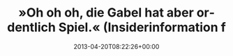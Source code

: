 ---
retweeted: false
source: <a href="http://tapbots.com/tweetbot" rel="nofollow">Tweetbot for iOS</a>
entities:
  hashtags: []
  symbols: []
  user_mentions:
  - name: Christian Sarazin
    screen_name: offlinehoster
    indices:
    - '75'
    - '89'
    id_str: '18813940'
    id: '18813940'
  urls: []
display_text_range:
- '0'
- '90'
favorite_count: '1'
id_str: '325524850334654464'
truncated: false
retweet_count: '0'
id: '325524850334654464'
created_at: Sat Apr 20 08:22:26 +0000 2013
favorited: false
full_text: "»Oh oh oh, die Gabel hat aber ordentlich Spiel.« \n\n(Insiderinformation
  für [@offlinehoster](https://twitter.com/offlinehoster))"
lang: de
tags:
- pesos/twitter
date: '2013-04-20T08:22:26+00:00'
src: https://twitter.com/bascht/status/325524850334654464
original_url: https://twitter.com/bascht/status/325524850334654464
type: twitter_tweet
text: "»Oh oh oh, die Gabel hat aber ordentlich Spiel.« \n\n(Insiderinformation für
  [@offlinehoster](https://twitter.com/offlinehoster))"
title: "»Oh oh oh, die Gabel hat aber ordentlich Spiel.« \n(Insiderinformation f"

---